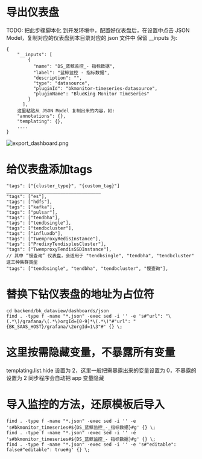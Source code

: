 # 导出仪表盘
TODO: 把此步骤脚本化
到开发环境中，配置好仪表盘后，在设置中点击 JSON Model，复制对应的仪表盘到本目录对应的 json 文件中
保留 __inputs 为:
```
{
    "__inputs": [
        {
          "name": "DS_蓝鲸监控_- 指标数据",
          "label": "蓝鲸监控 - 指标数据",
          "description": "",
          "type": "datasource",
          "pluginId": "bkmonitor-timeseries-datasource",
          "pluginName": "BlueKing Monitor TimeSeries"
        }
      ],
    这里粘贴从 JSON Model 复制出来的内容，如:
    "annotations": {},
    "templating": {},
    ....
}
```
![export_dashboard.png](export_dashboard.png)

# 给仪表盘添加tags
```
"tags": ["{cluster_type}", "{custom_tag}"]
___________________________________
"tags": ["es"],
"tags": ["hdfs"],
"tags": ["kafka"],
"tags": ["pulsar"],
"tags": ["tendbha"],
"tags": ["tendbsingle"],
"tags": ["tendbcluster"],
"tags": ["influxdb"],
"tags": ["TwemproxyRedisInstance"],
"tags": ["PredixyTendisplusCluster"],
"tags": ["TwemproxyTendisSSDInstance"],
// 其中 “慢查询” 仪表盘，会适用于 "tendbsingle", "tendbha", "tendbcluster" 这三种集群类型
"tags": ["tendbsingle", "tendbha", "tendbcluster", "慢查询"],
```

# 替换下钻仪表盘的地址为占位符
```
cd backend/bk_dataview/dashboards/json
find . -type f -name "*.json" -exec sed -i '' -e 's#"url": "\(.*\)/grafana/\(.*\)orgId=[0-9]*\(.*\)"#"url": "{BK_SAAS_HOST}/grafana/\2orgId=1\3"#' {} \;
```

# 这里按需隐藏变量，不暴露所有变量
templating.list.hide 设置为 2，这里一般把需暴露出来的变量设置为 0，不暴露的设置为 2
同步程序会自动把 app 变量隐藏


# 导入监控的方法，还原模板后导入
```
find . -type f -name "*.json" -exec sed -i '' -e 's#bkmonitor_timeseries#${DS_蓝鲸监控_-_指标数据}#g' {} \;
find . -type f -name "*.json" -exec sed -i '' -e 's#bkmonitor_timeseries#${DS_蓝鲸监控_- 指标数据}#g' {} \;
find . -type f -name "*.json" -exec sed -i '' -e 's#"editable": false#"editable": true#g' {} \;
```
